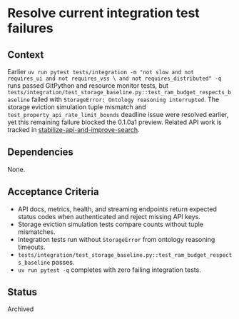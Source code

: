# Resolve current integration test failures

## Context
Earlier `uv run pytest tests/integration -m "not slow and not requires_ui and not requires_vss \
and not requires_distributed" -q` runs passed GitPython and resource monitor tests, but
`tests/integration/test_storage_baseline.py::test_ram_budget_respects_baseline` failed with
`StorageError: Ontology reasoning interrupted`. The storage eviction simulation tuple
mismatch and `test_property_api_rate_limit_bounds` deadline issue were resolved earlier, yet
this remaining failure blocked the 0.1.0a1 preview. Related API work is tracked in
[stabilize-api-and-improve-search](../stabilize-api-and-improve-search.md).

## Dependencies
None.

## Acceptance Criteria
- API docs, metrics, health, and streaming endpoints return expected status codes when authenticated
  and reject missing API keys.
- Storage eviction simulation tests compare counts without tuple mismatches.
- Integration tests run without `StorageError` from ontology reasoning timeouts.
- `tests/integration/test_storage_baseline.py::test_ram_budget_respects_baseline` passes.
- `uv run pytest -q` completes with zero failing integration tests.

## Status
Archived
